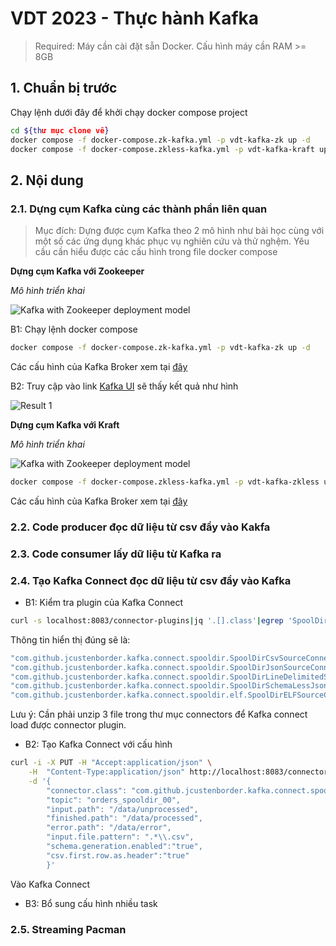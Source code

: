 # VDT 2023 - Thực hành Kafka

> Required: Máy cần cài đặt sẵn Docker. Cấu hình máy cần RAM >= 8GB

## 1. Chuẩn bị trước
Chạy lệnh dưới đây để khởi chạy docker compose project 
```sh
cd ${thư mục clone về}
docker compose -f docker-compose.zk-kafka.yml -p vdt-kafka-zk up -d
docker compose -f docker-compose.zkless-kafka.yml -p vdt-kafka-kraft up -d
```

## 2. Nội dung 
### 2.1. Dựng cụm Kafka cùng các thành phần liên quan
> Mục đích: Dựng được cụm Kafka theo 2 mô hình như bài học cùng với một số 
> các ứng dụng khác phục vụ nghiên cứu và thử nghệm. Yêu cầu cần hiểu được 
> các cấu hình trong file docker compose

**Dựng cụm Kafka với Zookeeper**

*Mô hình triển khai*

![Kafka with Zookeeper deployment model](../images/)

B1: Chạy lệnh docker compose 
```sh
docker compose -f docker-compose.zk-kafka.yml -p vdt-kafka-zk up -d
```
Các cấu hình của Kafka Broker xem tại [đây](https://docs.confluent.io/platform/current/installation/configuration/broker-configs.html)

B2: Truy cập vào link [Kafka UI](http://localhost:8080) sẽ thấy kết quả như hình

![Result 1](../master/images/result-1.png)

**Dựng cụm Kafka với Kraft**

*Mô hình triển khai*

![Kafka with Zookeeper deployment model](../images/)

```sh
docker compose -f docker-compose.zkless-kafka.yml -p vdt-kafka-zkless up -d
```

Các cấu hình của Kafka Broker xem tại [đây](https://docs.confluent.io/platform/current/installation/configuration/broker-configs.html)

### 2.2. Code producer đọc dữ liệu từ csv đẩy vào Kakfa
### 2.3. Code consumer lấy dữ liệu từ Kafka ra
### 2.4. Tạo Kafka Connect đọc dữ liệu từ csv đẩy vào Kafka
- B1: Kiểm tra plugin của Kafka Connect

```sh
curl -s localhost:8083/connector-plugins|jq '.[].class'|egrep 'SpoolDir'
```

Thông tin hiển thị đúng sẽ là:
```sh
"com.github.jcustenborder.kafka.connect.spooldir.SpoolDirCsvSourceConnector"
"com.github.jcustenborder.kafka.connect.spooldir.SpoolDirJsonSourceConnector"
"com.github.jcustenborder.kafka.connect.spooldir.SpoolDirLineDelimitedSourceConnector"
"com.github.jcustenborder.kafka.connect.spooldir.SpoolDirSchemaLessJsonSourceConnector"
"com.github.jcustenborder.kafka.connect.spooldir.elf.SpoolDirELFSourceConnector"
```
Lưu ý: Cần phải unzip 3 file trong thư mục connectors để Kafka connect load được connector plugin. 

- B2: Tạo Kafka Connect với cấu hình

```sh
curl -i -X PUT -H "Accept:application/json" \
    -H  "Content-Type:application/json" http://localhost:8083/connectors/source-csv-spooldir-00/config \
    -d '{
        "connector.class": "com.github.jcustenborder.kafka.connect.spooldir.SpoolDirCsvSourceConnector",
        "topic": "orders_spooldir_00",
        "input.path": "/data/unprocessed",
        "finished.path": "/data/processed",
        "error.path": "/data/error",
        "input.file.pattern": ".*\\.csv",
        "schema.generation.enabled":"true",
        "csv.first.row.as.header":"true"
        }'
```

Vào Kafka Connect
- B3: Bổ sung cấu hình nhiều task 

### 2.5. Streaming Pacman
